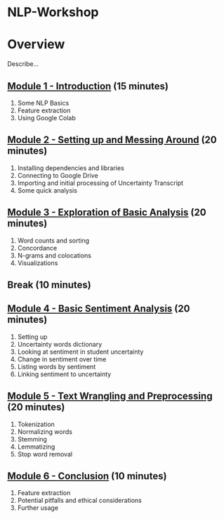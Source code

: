 # NLP-Workshop
# Overview
Describe...
## [Module 1 - Introduction](https://github.com/mrhallonline/NLP-Workshop/blob/main/Module_2_Workshop_Setting_Up_Natural_Language_Toolkit_(NLTK)_V3.ipynb) (15 minutes)
1. Some NLP Basics
2. Feature extraction 
3. Using Google Colab
## [Module 2 - Setting up and Messing Around]() (20 minutes)
1. Installing dependencies and libraries
2. Connecting to Google Drive
3. Importing and initial processing of Uncertainty Transcript
4. Some quick analysis
## [Module 3 - Exploration of Basic Analysis](https://github.com/mrhallonline/NLP-Workshop/blob/main/Module_3_Basic_analysis_and_Analysis_Workshop_Natural_Language_Toolkit_(NLTK)_V3.ipynb) (20 minutes)
1. Word counts and sorting
2. Concordance
3. N-grams and colocations
4. Visualizations
## Break (10 minutes)
## [Module 4 - Basic Sentiment Analysis](https://github.com/mrhallonline/NLP-Workshop/blob/main/Module_4_Basic_Sentiment_Analysis_Workshop_Natural_Language_Toolkit_(NLTK)_V3.ipynb) (20 minutes)
1. Setting up
2. Uncertainty words dictionary
3. Looking at sentiment in student uncertainty
4. Change in sentiment over time
5. Listing words by sentiment
6. Linking sentiment to uncertainty
## [Module 5 - Text Wrangling and Preprocessing](https://github.com/mrhallonline/NLP-Workshop/blob/main/Module_5_Basics_of_Text_Preprocessing_Workshop_Natural_Language_Toolkit_(NLTK)_V3.ipynb) (20 minutes)
1. Tokenization
2. Normalizing words
3. Stemming
4. Lemmatizing
5. Stop word removal
## [Module 6 - Conclusion]() (10 minutes)
1. Feature extraction
2. Potential pitfalls and ethical considerations
3. Further usage
